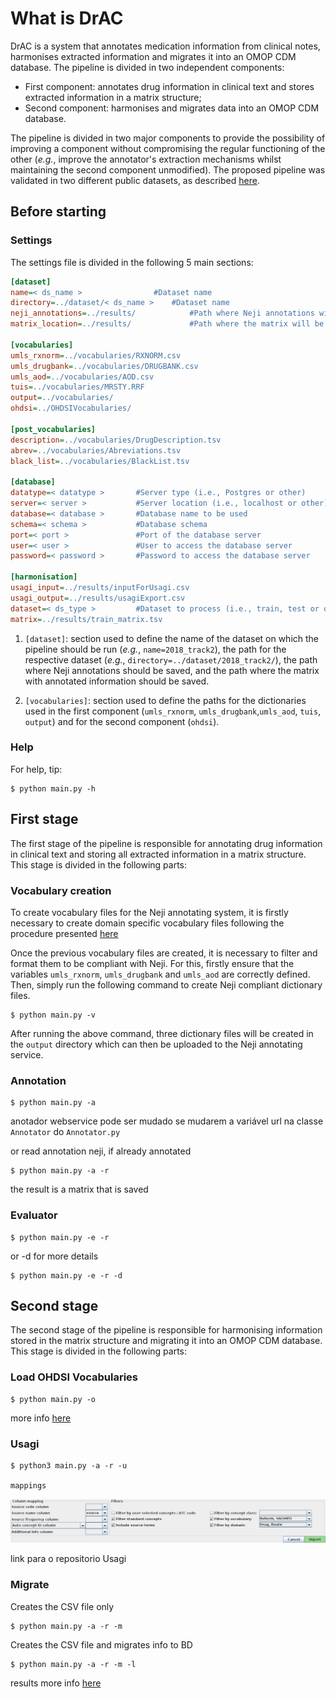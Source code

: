 # What is DrAC
DrAC is a system that annotates medication information from clinical notes, harmonises extracted information and migrates it into an OMOP CDM database. The pipeline is divided in two independent components:

- First component: annotates drug information in clinical text and stores extracted information in a matrix structure;
- Second component: harmonises and migrates data into an OMOP CDM database.

The pipeline is divided in two major components to provide the possibility of improving a component without compromising the regular functioning of the other (_e.g._, improve the annotator's extraction mechanisms whilst maintaining the second component unmodified). The proposed pipeline was validated in two different public datasets, as described [here](https://github.com/bioinformatics-ua/DrAC/blob/master/dataset/README.md).

## Before starting
### Settings
The settings file is divided in the following 5 main sections:

```ini
[dataset]
name=< ds_name > 		        #Dataset name
directory=../dataset/< ds_name > 	#Dataset name
neji_annotations=../results/            #Path where Neji annotations will be saved
matrix_location=../results/             #Path where the matrix will be saved

[vocabularies]
umls_rxnorm=../vocabularies/RXNORM.csv
umls_drugbank=../vocabularies/DRUGBANK.csv
umls_aod=../vocabularies/AOD.csv
tuis=../vocabularies/MRSTY.RRF
output=../vocabularies/
ohdsi=../OHDSIVocabularies/

[post_vocabularies]
description=../vocabularies/DrugDescription.tsv
abrev=../vocabularies/Abreviations.tsv
black_list=../vocabularies/BlackList.tsv

[database]
datatype=< datatype >       #Server type (i.e., Postgres or other)
server=< server >           #Server location (i.e., localhost or other)
database=< database >       #Database name to be used
schema=< schema >           #Database schema
port=< port >               #Port of the database server
user=< user >               #User to access the database server
password=< password >       #Password to access the database server

[harmonisation]
usagi_input=../results/inputForUsagi.csv
usagi_output=../results/usagiExport.csv
dataset=< ds_type >         #Dataset to process (i.e., train, test or other)
matrix=../results/train_matrix.tsv
```

1. `[dataset]`: section used to define the name of the dataset on which the pipeline should be run (_e.g._, `name=2018_track2`), the path for the respective dataset (_e.g._, `directory=../dataset/2018_track2/`), the path where Neji annotations should be saved, and the path where the matrix with annotated information should be saved.

2. `[vocabularies]`: section used to define the paths for the dictionaries used in the first component (`umls_rxnorm`, `umls_drugbank`,`umls_aod`, `tuis`, `output`) and for the second component (`ohdsi`).


### Help
For help, tip:

    $ python main.py -h
    
## First stage
The first stage of the pipeline is responsible for annotating drug information in clinical text and storing all extracted information in a matrix structure.
This stage is divided in the following parts:

### Vocabulary creation
To create vocabulary files for the Neji annotating system, it is firstly necessary to create domain specific vocabulary files following the procedure presented [here](https://github.com/bioinformatics-ua/DrAC/tree/master/vocabularies/README.md)

Once the previous vocabulary files are created, it is necessary to filter and format them to be compliant with Neji. For this, firstly ensure that the variables `umls_rxnorm`, `umls_drugbank` and `umls_aod` are correctly defined. Then, simply run the following command to create Neji compliant dictionary files.

    $ python main.py -v

After running the above command, three dictionary files will be created in the `output` directory which can then be uploaded to the Neji annotating service.



### Annotation
    $ python main.py -a
    
anotador webservice pode ser mudado se mudarem a variável url na classe `Annotator` do `Annotator.py`
    
or read annotation neji, if already annotated
    
    $ python main.py -a -r
    
the result is a matrix that is saved



### Evaluator

    $ python main.py -e -r
    
or -d for more details
    
    $ python main.py -e -r -d
    
    
    
## Second stage
The second stage of the pipeline is responsible for harmonising information stored in the matrix structure and migrating it into an OMOP CDM database.
This stage is divided in the following parts:

### Load OHDSI Vocabularies
    $ python main.py -o
    
more info [here](https://github.com/bioinformatics-ua/DrAC/blob/master/OHDSIVocabularies/README.md)
    
### Usagi
    $ python3 main.py -a -r -u

    mappings

<p align="center"><img src="https://github.com/bioinformatics-ua/DrAC/blob/master/images/UsagiConf.png" alt="UsagiConf"  border="0" /></p>

link para o repositorio Usagi

### Migrate
Creates the CSV file only
    
    $ python main.py -a -r -m

Creates the CSV file and migrates info to BD
    
    $ python main.py -a -r -m -l

results more info [here](https://github.com/bioinformatics-ua/DrAC/blob/master/results/README.md)
